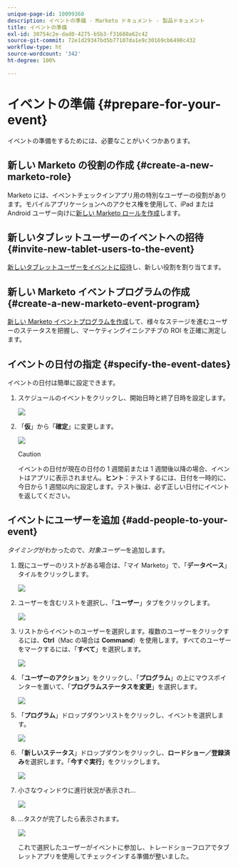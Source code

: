 ```yaml
---
unique-page-id: 10099360
description: イベントの準備 - Marketo ドキュメント - 製品ドキュメント
title: イベントの準備
exl-id: 30754c2e-dad0-4275-b5b3-f31680a62c42
source-git-commit: 72e1d29347bd5b77107da1e9c30169cb6490c432
workflow-type: ht
source-wordcount: '342'
ht-degree: 100%

---
```


# イベントの準備 {#prepare-for-your-event}

イベントの準備をするためには、必要なことがいくつかあります。

## 新しい Marketo の役割の作成 {#create-a-new-marketo-role}

Marketo には、イベントチェックインアプリ用の特別なユーザーの役割があります。モバイルアプリケーションへのアクセス権を使用して、iPad または Android ユーザー向けに[新しい Marketo ロールを作成](/help/marketo/product-docs/core-marketo-concepts/mobile-apps/event-check-in/grant-users-access-to-the-check-in-app.md)します。

## 新しいタブレットユーザーのイベントへの招待 {#invite-new-tablet-users-to-the-event}

[新しいタブレットユーザーをイベントに招待](/help/marketo/product-docs/core-marketo-concepts/mobile-apps/event-check-in/grant-users-access-to-the-check-in-app.md)し、新しい役割を割り当てます。

## 新しい Marketo イベントプログラムの作成 {#create-a-new-marketo-event-program}

[新しい Marketo イベントプログラムを作成](/help/marketo/product-docs/demand-generation/events/understanding-events/create-a-new-event-program.md)して、様々なステージを進むユーザーのステータスを把握し、マーケティングイニシアチブの ROI を正確に測定します。

## イベントの日付の指定 {#specify-the-event-dates}

イベントの日付は簡単に設定できます。

1. スケジュールのイベントをクリックし、開始日時と終了日時を設定します。

   ![](assets/image2016-4-6-15-3a27-3a35.png)

1. 「**仮**」から「**確定**」に変更します。

   ![](assets/image2016-4-6-15-3a30-3a57.png)

   >[!CAUTION]
   >
   >イベントの日付が現在の日付の 1 週間前または 1 週間後以降の場合、イベントはアプリに表示されません。**ヒント**：テストするには、日付を一時的に、今日から 1 週間以内に設定します。テスト後は、必ず正しい日付にイベントを返してください。

## イベントにユーザーを追加 {#add-people-to-your-event}

*タイミング*&#x200B;がわかったので、*対象ユーザー*&#x200B;を追加します。

1. 既にユーザーのリストがある場合は、「マイ Marketo」で、「**データベース**」タイルをクリックします。

   ![](assets/db.png)

1. ユーザーを含むリストを選択し、「**ユーザー**」タブをクリックします。

   ![](assets/four.png)

1. リストからイベントのユーザーを選択します。複数のユーザーをクリックするには、**Ctrl**（Mac の場合は **Command**）を使用します。すべてのユーザーをマークするには、「**すべて**」を選択します。

   ![](assets/five.png)

1. 「**ユーザーのアクション**」をクリックし、「**プログラム**」の上にマウスポインターを置いて、「**プログラムステータスを変更**」を選択します。

   ![](assets/six.png)

1. 「**プログラム**」ドロップダウンリストをクリックし、イベントを選択します。

   ![](assets/seven.png)

1. 「**新しいステータス**」ドロップダウンをクリックし、**ロードショー／登録済み**&#x200B;を選択します。「**今すぐ実行**」をクリックします。

   ![](assets/eight.png)

1. 小さなウィンドウに進行状況が表示され...

   ![](assets/image2016-4-7-16-3a49-3a7.png)

1. ...タスクが完了したら表示されます。

   ![](assets/ten.png)

   これで選択したユーザーがイベントに参加し、トレードショーフロアでタブレットアプリを使用してチェックインする準備が整いました。

